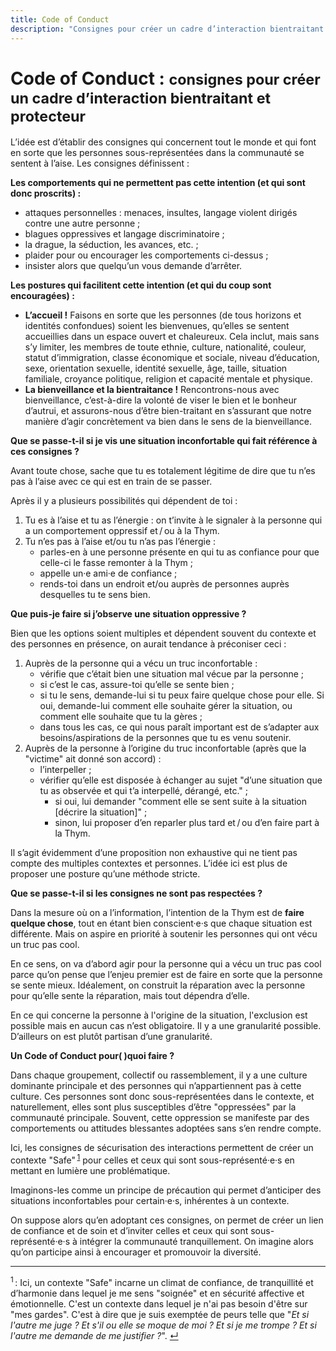 ```yaml
--- 
title: Code of Conduct
description: "Consignes pour créer un cadre d’interaction bientraitant et protecteur"
---
```


<div class="wrapper text-left" markdown="1">

# <span lang="en">Code of Conduct</span> : <small>consignes pour créer un cadre d’interaction bientraitant et protecteur</small>

L’idée est d’établir des consignes qui concernent tout le monde et qui font en sorte que les personnes sous-représentées dans la communauté se sentent à l’aise. Les consignes définissent :

**Les comportements qui ne permettent pas cette intention (et qui sont donc proscrits) :**

* attaques personnelles : menaces, insultes, langage violent dirigés contre une autre personne ;
* blagues oppressives et langage discriminatoire ;
* la drague, la séduction, les avances, etc. ;
* plaider pour ou encourager les comportements ci-dessus ;
* insister alors que quelqu’un vous demande d’arrêter.

**Les postures qui facilitent cette intention (et qui du coup sont encouragées) :**

* **L’accueil !** Faisons en sorte que les personnes (de tous horizons et identités confondues) soient les bienvenues, qu’elles se sentent accueillies dans un espace ouvert et chaleureux. Cela inclut, mais sans s’y limiter, les membres de toute ethnie, culture, nationalité, couleur, statut d’immigration, classe économique et sociale, niveau d’éducation, sexe, orientation sexuelle, identité sexuelle, âge, taille, situation familiale, croyance politique, religion et capacité mentale et physique.
* **La bienveillance et la bientraitance !** Rencontrons-nous avec bienveillance, c’est-à-dire la volonté de viser le bien et le bonheur d’autrui, et assurons-nous d’être bien-traitant en s’assurant que notre manière d’agir concrètement va bien dans le sens de la bienveillance.

**Que se passe-t-il si je vis une situation inconfortable qui fait référence à ces consignes ?**

Avant toute chose, sache que tu es totalement légitime de dire que tu n’es pas à l’aise avec ce qui est en train de se passer.

Après il y a plusieurs possibilités qui dépendent de toi : 

1. Tu es à l’aise et tu as l’énergie : on t’invite à le signaler à la personne qui a un comportement oppressif et&#8239;/&#8239;ou à la Thym.
2. Tu n’es pas à l’aise et/ou tu n’as pas l’énergie :
    * parles-en à une personne présente en qui tu as confiance pour que celle-ci le fasse remonter à la Thym ;
    * appelle un·e ami·e de confiance ;
    * rends-toi dans un endroit et/ou auprès de personnes auprès desquelles tu te sens bien.

**Que puis-je faire si j’observe une situation oppressive ?**

Bien que les options soient multiples et dépendent souvent du contexte et des personnes en présence, on aurait tendance à préconiser ceci : 

1. Auprès de la personne qui a vécu un truc inconfortable : 
    * vérifie que c’était bien une situation mal vécue par la personne ;
    * si c’est le cas, assure-toi qu’elle se sente bien ;
    * si tu le sens, demande-lui si tu peux faire quelque chose pour elle. Si oui, demande-lui comment elle souhaite gérer la situation, ou comment elle souhaite que tu la gères ;
    * dans tous les cas, ce qui nous paraît important est de s’adapter aux besoins/aspirations de la personnes que tu es venu soutenir.
2. Auprès de la personne à l’origine du truc inconfortable (après que la "victime" ait donné son accord) : 
    * l’interpeller ;
    * vérifier qu’elle est disposée à échanger au sujet "d’une situation que tu as observée et qui t’a interpellé, dérangé, etc." ;
        * si oui, lui demander "comment elle se sent suite à la situation [décrire la situation]" ;
        * sinon, lui proposer d’en reparler plus tard et&#8239;/&#8239;ou d’en faire part à la Thym.

Il s’agit évidemment d’une proposition non exhaustive qui ne tient pas compte des multiples contextes et personnes. L’idée ici est plus de proposer une posture qu’une méthode stricte.

**Que se passe-t-il si les consignes ne sont pas respectées ?**

Dans la mesure où on a l’information, l’intention de la Thym est de **faire quelque chose**, tout en étant bien conscient·e·s que chaque situation est différente. Mais on aspire en priorité à soutenir les personnes qui ont vécu un truc pas cool.

En ce sens, on va d’abord agir pour la personne qui a vécu un truc pas cool parce qu’on pense que l’enjeu premier est de faire en sorte que la personne se sente mieux. Idéalement, on construit la réparation avec la personne pour qu’elle sente la réparation, mais tout dépendra d’elle.

En ce qui concerne la personne à l'origine de la situation, l'exclusion est possible mais en aucun cas n’est obligatoire. Il y a une granularité possible. D’ailleurs on est plutôt partisan d’une granularité.

**Un Code of Conduct pour( )quoi faire ?**

Dans chaque groupement, collectif ou rassemblement, il y a une culture dominante principale et des personnes qui n’appartiennent pas à cette culture. Ces personnes sont donc sous-représentées dans le contexte, et naturellement, elles sont plus susceptibles d’être "oppressées" par la communauté principale. Souvent, cette oppression se manifeste par des comportements ou attitudes blessantes adoptées sans s’en rendre compte.

Ici, les consignes de sécurisation des interactions permettent de créer un contexte "Safe"&#8239;<sup><a href="#note1" id="note1-source">1</a></sup> pour celles et ceux qui sont sous-représenté·e·s en mettant en lumière une problématique.

Imaginons-les comme un principe de précaution qui permet d’anticiper des situations inconfortables pour certain·e·s, inhérentes à un contexte.

On suppose alors qu’en adoptant ces consignes, on permet de créer un lien de confiance et de soin et d’inviter celles et ceux qui sont sous-représenté·e·s à intégrer la communauté tranquillement. On imagine alors qu’on participe ainsi à encourager et promouvoir la diversité.

***

<sup id="note1">1</sup>&#8239;: Ici, un contexte "Safe" incarne un climat de confiance, de tranquillité et d’harmonie dans lequel je me sens "soignée" et en sécurité affective et émotionnelle. C'est un contexte dans lequel je n'ai pas besoin d'être sur "mes gardes". C'est à dire que je suis exemptée de peurs telle que "*Et si l'autre me juge ? Et s'il ou elle se moque de moi ? Et si je me trompe ? Et si l'autre me demande de me justifier ?*". <a href="#note1-source">↵</a>

</div>
